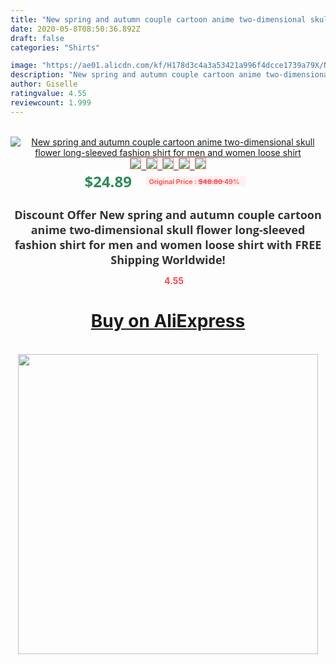 ```yaml
---
title: "New spring and autumn couple cartoon anime two-dimensional skull flower long-sleeved fashion shirt for men and women loose shirt"
date: 2020-05-8T08:50:36.892Z
draft: false
categories: "Shirts"

image: "https://ae01.alicdn.com/kf/H178d3c4a3a53421a996f4dcce1739a79X/New-spring-and-autumn-couple-cartoon-anime-two-dimensional-skull-flower-long-sleeved-fashion-shirt-for.jpg"
description: "New spring and autumn couple cartoon anime two-dimensional skull flower long-sleeved fashion shirt for men and women loose shirt"
author: Giselle
ratingvalue: 4.55
reviewcount: 1.999
---
```

<br>
<div style="text-align: center;">
<a href="https://s.click.aliexpress.com/e/_ABKyDX" target="_blank" rel="nofollow noopener noreferrer"><img alt="New spring and autumn couple cartoon anime two-dimensional skull flower long-sleeved fashion shirt for men and women loose shirt" class="magnifier-image" src="https://ae01.alicdn.com/kf/H178d3c4a3a53421a996f4dcce1739a79X/New-spring-and-autumn-couple-cartoon-anime-two-dimensional-skull-flower-long-sleeved-fashion-shirt-for.jpg_640x640.jpg">
<br>
<img style="border:1px solid salmon" src="https://ae01.alicdn.com/kf/H178d3c4a3a53421a996f4dcce1739a79X/New-spring-and-autumn-couple-cartoon-anime-two-dimensional-skull-flower-long-sleeved-fashion-shirt-for.jpg_120x120.jpg">&nbsp;&nbsp;<img style="border:1px solid salmon" src="https://ae01.alicdn.com/kf/H0207e1ac207c41419987fcaa87da17008/New-spring-and-autumn-couple-cartoon-anime-two-dimensional-skull-flower-long-sleeved-fashion-shirt-for.jpg_120x120.jpg">&nbsp;&nbsp;<img style="border:1px solid salmon" src="https://ae01.alicdn.com/kf/Haf393e93b3cc4e6aaea91b58f5061ea3v/New-spring-and-autumn-couple-cartoon-anime-two-dimensional-skull-flower-long-sleeved-fashion-shirt-for.jpg_120x120.jpg">&nbsp;&nbsp;<img style="border:1px solid salmon" src="https://ae01.alicdn.com/kf/H14e17ced3a89462899d6a26a3d147776f/New-spring-and-autumn-couple-cartoon-anime-two-dimensional-skull-flower-long-sleeved-fashion-shirt-for.jpg_120x120.jpg">&nbsp;&nbsp;<img style="border:1px solid salmon" src="https://ae01.alicdn.com/kf/Hafebc7010824448f98f83ab3c71f0743w/New-spring-and-autumn-couple-cartoon-anime-two-dimensional-skull-flower-long-sleeved-fashion-shirt-for.jpg_120x120.jpg"></a></div><br0>
<div style="text-align: center;"><span style="background-color: white; border: 0px; box-sizing: border-box; color: seagreen; display: inline-block; font-family: &quot;open sans&quot; , &quot;arial&quot; , &quot;helvetica&quot; , sans-serif , &quot;heiti&quot;; font-size: 24px; font-stretch: inherit; font-weight: 700; line-height: inherit; margin: 0px 10px 0px 0px; padding: 0px; vertical-align: middle;">$24.89 </span>
<span style="background: rgb(255 , 241 , 241); border-radius: 3px; border: 0px; box-sizing: border-box; color: #ff4747; display: inline-block; font-family: inherit; font-size: 12px; font-stretch: inherit; font-style: inherit; font-variant: inherit; font-weight: 600; line-height: inherit; margin: 0px; padding: 2px 5px; transform: scale(0.9); vertical-align: middle;">Original Price : <b style="text-decoration: line-through;">$48.80 </b> 49%&nbsp;&nbsp;</span></div>
<h1 style="color: #333333; display: inline-block; font-family: &quot;open sans&quot; , &quot;arial&quot; , &quot;helvetica&quot; , sans-serif , &quot;heiti&quot;; font-size: 18px; font-stretch: inherit; font-weight: 700; text-align: center;">Discount Offer New spring and autumn couple cartoon anime two-dimensional skull flower long-sleeved fashion shirt for men and women loose shirt with FREE Shipping Worldwide!</h1>
<div style="color: #ff4747; text-align: center;">
<img src="https://4.bp.blogspot.com/-M0ZcTcb-5uY/XleCXlxnR4I/AAAAAAAAAEc/OrjgMkXV1oMQFaCRZj5HQwOCBcu3w1FegCPcBGAYYCw/s1600/star.png" style="height: 15px;">&nbsp;<b>4.55</b></div>
<div class="button_cont" align="center"><a class="buynow_a" href="https://s.click.aliexpress.com/e/_ABKyDX" target="_blank" rel="nofollow noopener noreferrer"><H1>Buy on AliExpress</H1></a></div><br>
<div class="separator" style="clear: both; text-align: center;">
<img src="https://lh3.googleusercontent.com/-pTy5HemUv9M/XlePHvY0dAI/AAAAAAAAAE4/0nX5iRUoIWY8eMW9Dpxeirr157OZliDIgCLcBGAsYHQ/s1600/badge.gif" width="480">
</div>
